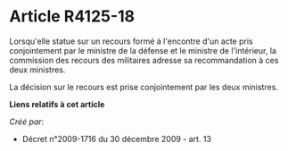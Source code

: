 # Article R4125-18

Lorsqu'elle statue sur un recours formé à l'encontre d'un acte pris conjointement par le ministre de la défense et le
ministre de l'intérieur, la commission des recours des militaires adresse sa recommandation à ces deux ministres. 

La décision sur le recours est prise conjointement par les deux ministres.

**Liens relatifs à cet article**

_Créé par_:

  - Décret n°2009-1716 du 30 décembre 2009 - art. 13
